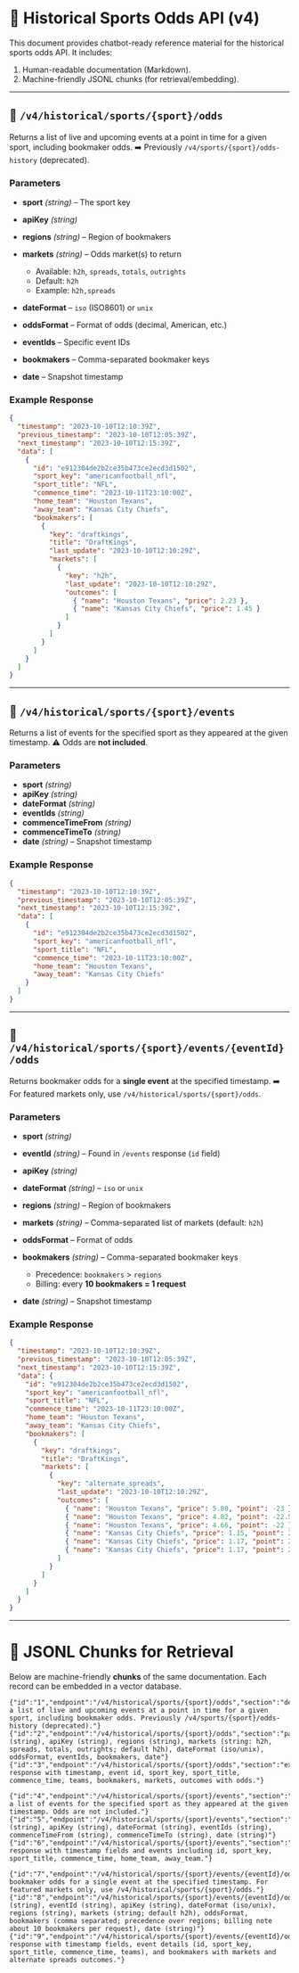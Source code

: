 # 📘 Historical Sports Odds API (v4)

This document provides chatbot-ready reference material for the historical sports odds API.
It includes:

1. Human-readable documentation (Markdown).
2. Machine-friendly JSONL chunks (for retrieval/embedding).

---

## 🔹 `/v4/historical/sports/{sport}/odds`

Returns a list of live and upcoming events at a point in time for a given sport, including bookmaker odds.
➡️ Previously `/v4/sports/{sport}/odds-history` (deprecated).

### Parameters

* **sport** *(string)* – The sport key
* **apiKey** *(string)*
* **regions** *(string)* – Region of bookmakers
* **markets** *(string)* – Odds market(s) to return

  * Available: `h2h`, `spreads`, `totals`, `outrights`
  * Default: `h2h`
  * Example: `h2h,spreads`
* **dateFormat** – `iso` (ISO8601) or `unix`
* **oddsFormat** – Format of odds (decimal, American, etc.)
* **eventIds** – Specific event IDs
* **bookmakers** – Comma-separated bookmaker keys
* **date** – Snapshot timestamp

### Example Response

```json
{
  "timestamp": "2023-10-10T12:10:39Z",
  "previous_timestamp": "2023-10-10T12:05:39Z",
  "next_timestamp": "2023-10-10T12:15:39Z",
  "data": [
    {
      "id": "e912304de2b2ce35b473ce2ecd3d1502",
      "sport_key": "americanfootball_nfl",
      "sport_title": "NFL",
      "commence_time": "2023-10-11T23:10:00Z",
      "home_team": "Houston Texans",
      "away_team": "Kansas City Chiefs",
      "bookmakers": [
        {
          "key": "draftkings",
          "title": "DraftKings",
          "last_update": "2023-10-10T12:10:29Z",
          "markets": [
            {
              "key": "h2h",
              "last_update": "2023-10-10T12:10:29Z",
              "outcomes": [
                { "name": "Houston Texans", "price": 2.23 },
                { "name": "Kansas City Chiefs", "price": 1.45 }
              ]
            }
          ]
        }
      ]
    }
  ]
}
```

---

## 🔹 `/v4/historical/sports/{sport}/events`

Returns a list of events for the specified sport as they appeared at the given timestamp.
⚠️ Odds are **not included**.

### Parameters

* **sport** *(string)*
* **apiKey** *(string)*
* **dateFormat** *(string)*
* **eventIds** *(string)*
* **commenceTimeFrom** *(string)*
* **commenceTimeTo** *(string)*
* **date** *(string)* – Snapshot timestamp

### Example Response

```json
{
  "timestamp": "2023-10-10T12:10:39Z",
  "previous_timestamp": "2023-10-10T12:05:39Z",
  "next_timestamp": "2023-10-10T12:15:39Z",
  "data": [
    {
      "id": "e912304de2b2ce35b473ce2ecd3d1502",
      "sport_key": "americanfootball_nfl",
      "sport_title": "NFL",
      "commence_time": "2023-10-11T23:10:00Z",
      "home_team": "Houston Texans",
      "away_team": "Kansas City Chiefs"
    }
  ]
}
```

---

## 🔹 `/v4/historical/sports/{sport}/events/{eventId}/odds`

Returns bookmaker odds for a **single event** at the specified timestamp.
➡️ For featured markets only, use `/v4/historical/sports/{sport}/odds`.

### Parameters

* **sport** *(string)*
* **eventId** *(string)* – Found in `/events` response (`id` field)
* **apiKey** *(string)*
* **dateFormat** *(string)* – `iso` or `unix`
* **regions** *(string)* – Region of bookmakers
* **markets** *(string)* – Comma-separated list of markets (default: `h2h`)
* **oddsFormat** – Format of odds
* **bookmakers** *(string)* – Comma-separated bookmaker keys

  * Precedence: `bookmakers` > `regions`
  * Billing: every **10 bookmakers = 1 request**
* **date** *(string)* – Snapshot timestamp

### Example Response

```json
{
  "timestamp": "2023-10-10T12:10:39Z",
  "previous_timestamp": "2023-10-10T12:05:39Z",
  "next_timestamp": "2023-10-10T12:15:39Z",
  "data": {
    "id": "e912304de2b2ce35b473ce2ecd3d1502",
    "sport_key": "americanfootball_nfl",
    "sport_title": "NFL",
    "commence_time": "2023-10-11T23:10:00Z",
    "home_team": "Houston Texans",
    "away_team": "Kansas City Chiefs",
    "bookmakers": [
      {
        "key": "draftkings",
        "title": "DraftKings",
        "markets": [
          {
            "key": "alternate_spreads",
            "last_update": "2023-10-10T12:10:29Z",
            "outcomes": [
              { "name": "Houston Texans", "price": 5.08, "point": -23 },
              { "name": "Houston Texans", "price": 4.82, "point": -22.5 },
              { "name": "Houston Texans", "price": 4.66, "point": -22 },
              { "name": "Kansas City Chiefs", "price": 1.15, "point": 23 },
              { "name": "Kansas City Chiefs", "price": 1.17, "point": 22.5 },
              { "name": "Kansas City Chiefs", "price": 1.17, "point": 22 }
            ]
          }
        ]
      }
    ]
  }
}
```

---

# 📂 JSONL Chunks for Retrieval

Below are machine-friendly **chunks** of the same documentation.
Each record can be embedded in a vector database.

```jsonl
{"id":"1","endpoint":"/v4/historical/sports/{sport}/odds","section":"description","text":"Returns a list of live and upcoming events at a point in time for a given sport, including bookmaker odds. Previously /v4/sports/{sport}/odds-history (deprecated)."}
{"id":"2","endpoint":"/v4/historical/sports/{sport}/odds","section":"parameters","text":"sport (string), apiKey (string), regions (string), markets (string: h2h, spreads, totals, outrights; default h2h), dateFormat (iso/unix), oddsFormat, eventIds, bookmakers, date"}
{"id":"3","endpoint":"/v4/historical/sports/{sport}/odds","section":"example_response","text":"JSON response with timestamp, event id, sport_key, sport_title, commence_time, teams, bookmakers, markets, outcomes with odds."}

{"id":"4","endpoint":"/v4/historical/sports/{sport}/events","section":"description","text":"Returns a list of events for the specified sport as they appeared at the given timestamp. Odds are not included."}
{"id":"5","endpoint":"/v4/historical/sports/{sport}/events","section":"parameters","text":"sport (string), apiKey (string), dateFormat (string), eventIds (string), commenceTimeFrom (string), commenceTimeTo (string), date (string)"}
{"id":"6","endpoint":"/v4/historical/sports/{sport}/events","section":"example_response","text":"JSON response with timestamp fields and events including id, sport_key, sport_title, commence_time, home_team, away_team."}

{"id":"7","endpoint":"/v4/historical/sports/{sport}/events/{eventId}/odds","section":"description","text":"Returns bookmaker odds for a single event at the specified timestamp. For featured markets only, use /v4/historical/sports/{sport}/odds."}
{"id":"8","endpoint":"/v4/historical/sports/{sport}/events/{eventId}/odds","section":"parameters","text":"sport (string), eventId (string), apiKey (string), dateFormat (iso/unix), regions (string), markets (string; default h2h), oddsFormat, bookmakers (comma separated; precedence over regions; billing note about 10 bookmakers per request), date (string)"}
{"id":"9","endpoint":"/v4/historical/sports/{sport}/events/{eventId}/odds","section":"example_response","text":"JSON response with timestamp fields, event details (id, sport_key, sport_title, commence_time, teams), and bookmakers with markets and alternate spreads outcomes."}
```

